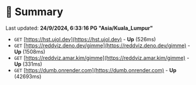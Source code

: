 # 📖 Summary
Last updated: **24/9/2024, 6:33:16 PG "Asia/Kuala_Lumpur"**

- `GET` [https://hst.ujol.dev](https://hst.ujol.dev) - **Up** (526ms)
- `GET` [https://reddviz.deno.dev/gimme](https://reddviz.deno.dev/gimme) - **Up** (1508ms)
- `GET` [https://reddviz.amar.kim/gimme](https://reddviz.amar.kim/gimme) - **Up** (331ms)
- `GET` [https://dumb.onrender.com](https://dumb.onrender.com) - **Up** (42693ms)
